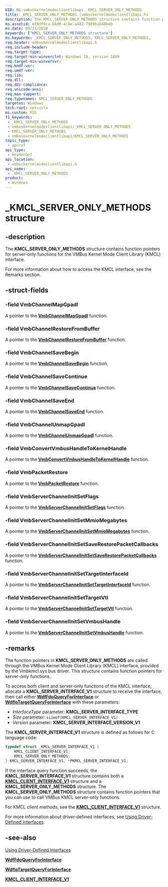 ```yaml
---
UID: NS:vmbuskernelmodeclientlibapi._KMCL_SERVER_ONLY_METHODS
title: _KMCL_SERVER_ONLY_METHODS (vmbuskernelmodeclientlibapi.h)
description: The KMCL_SERVER_ONLY_METHODS structure contains function pointers for server-only functions for the VMBus Kernel Mode Client Library (KMCL) interface.
ms.assetid: ef9df9ca-b6d0-4c8e-a482-7989bab40b40
ms.date: 09/13/2018
keywords: ["KMCL_SERVER_ONLY_METHODS structure"]
ms.keywords: _KMCL_SERVER_ONLY_METHODS, KMCL_SERVER_ONLY_METHODS,
req.header: vmbuskernelmodeclientlibapi.h
req.include-header: 
req.target-type: 
req.target-min-winverclnt: Windows 10, version 1809
req.target-min-winversvr: 
req.kmdf-ver: 
req.umdf-ver: 
req.lib: 
req.dll: 
req.ddi-compliance: 
req.unicode-ansi: 
req.max-support: 
req.typenames: KMCL_SERVER_ONLY_METHODS
targetos: Windows
tech.root: netvista
ms.custom: RS5
f1_keywords:
 - _KMCL_SERVER_ONLY_METHODS
 - vmbuskernelmodeclientlibapi/_KMCL_SERVER_ONLY_METHODS
 - KMCL_SERVER_ONLY_METHODS
 - vmbuskernelmodeclientlibapi/KMCL_SERVER_ONLY_METHODS
topic_type:
 - apiref
api_type:
 - HeaderDef
api_location:
 - vmbuskernelmodeclientlibapi.h
api_name:
 - _KMCL_SERVER_ONLY_METHODS
product:
 - Windows
---
```


# _KMCL_SERVER_ONLY_METHODS structure


## -description

The **KMCL_SERVER_ONLY_METHODS** structure contains function pointers for server-only functions for the VMBus Kernel Mode Client Library (KMCL) interface.

For more information about how to access the KMCL interface, see the Remarks section.

## -struct-fields

### -field VmbChannelMapGpadl

A pointer to the [**VmbChannelMapGpadl**](nc-vmbuskernelmodeclientlibapi-fn_vmb_channel_map_gpadl.md) function.

### -field VmbChannelRestoreFromBuffer

A pointer to the [**VmbChannelRestoreFromBuffer**](nc-vmbuskernelmodeclientlibapi-fn_vmb_channel_restore_from_buffer.md) function.

### -field VmbChannelSaveBegin

A pointer to the [**VmbChannelSaveBegin**](nc-vmbuskernelmodeclientlibapi-fn_vmb_channel_save_begin.md) function.

### -field VmbChannelSaveContinue

A pointer to the [**VmbChannelSaveContinue**](nc-vmbuskernelmodeclientlibapi-fn_vmb_channel_save_continue.md) function.

### -field VmbChannelSaveEnd

A pointer to the [**VmbChannelSaveEnd**](nc-vmbuskernelmodeclientlibapi-fn_vmb_channel_save_end.md) function.

### -field VmbChannelUnmapGpadl

A pointer to the [**VmbChannelUnmapGpadl**](nc-vmbuskernelmodeclientlibapi-fn_vmb_channel_unmap_gpadl.md) function.

### -field VmbConvertVmbusHandleToKernelHandle

A pointer to the [**VmbConvertVmbusHandleToKernelHandle**](nc-vmbuskernelmodeclientlibapi-fn_vmb_convert_vmbus_handle_to_kernel_handle.md) function.

### -field VmbPacketRestore

A pointer to the [**VmbPacketRestore**](nc-vmbuskernelmodeclientlibapi-fn_vmb_packet_restore.md) function.

### -field VmbServerChannelInitSetFlags

A pointer to the [**VmbServerChannelInitSetFlags**](nc-vmbuskernelmodeclientlibapi-fn_vmb_server_channel_init_set_flags.md) function.

### -field VmbServerChannelInitSetMmioMegabytes

A pointer to the [**VmbServerChannelInitSetMmioMegabytes**](nc-vmbuskernelmodeclientlibapi-fn_vmb_server_channel_init_set_mmio_megabytes.md) function.

### -field VmbServerChannelInitSetSaveRestorePacketCallbacks

A pointer to the [**VmbServerChannelInitSetSaveRestorePacketCallbacks**](nc-vmbuskernelmodeclientlibapi-fn_vmb_server_channel_init_set_save_restore_packet_callbacks.md) function.

### -field VmbServerChannelInitSetTargetInterfaceId

A pointer to the [**VmbServerChannelInitSetTargetInterfaceId**](nc-vmbuskernelmodeclientlibapi-fn_vmb_server_channel_init_set_target_interface_id.md) function.

### -field VmbServerChannelInitSetTargetVtl

A pointer to the [**VmbServerChannelInitSetTargetVtl**](nc-vmbuskernelmodeclientlibapi-fn_vmb_server_channel_init_set_target_vtl.md) function.

### -field VmbServerChannelInitSetVmbusHandle

A pointer to the [**VmbServerChannelInitSetVmbusHandle**](nc-vmbuskernelmodeclientlibapi-fn_vmb_server_channel_init_set_vmbus_handle.md) function.

## -remarks

The function pointers in **KMCL_SERVER_ONLY_METHODS** are called through the VMBus Kernel Mode Client Library (KMCL) interface, provided by the Vmbkmcl.sys bus driver. This structure contains function pointers for server-only functions. 

To access both client and server-only functions of the KMCL interface, allocate a **KMCL_SERVER_INTERFACE_V1** structure to receive the interface, then call either [**WdfFdoQueryForInterface**](../wdffdo/nf-wdffdo-wdffdoqueryforinterface.md) or [**WdfIoTargetQueryForInterface**](../wdfiotarget/nf-wdfiotarget-wdfiotargetqueryforinterface.md) with these parameters:
 
- *InterfaceType* parameter: **KMCL_SERVER_INTERFACE_TYPE**
- *Size* parameter: `sizeof(KMCL_SERVER_INTERFACE_V1)`
- *Version* parameter: **KMCL_SERVER_INTERFACE_VERSION_V1** 

The **KMCL_SERVER_INTERFACE_V1** structure is defined as follows for C language code:

```C++
typedef struct _KMCL_SERVER_INTERFACE_V1 {
    KMCL_CLIENT_INTERFACE_V1;
    KMCL_SERVER_ONLY_METHODS;
} KMCL_SERVER_INTERFACE_V1, *PKMCL_SERVER_INTERFACE_V1;
```

If the interface query function succeeds, the **KMCL_SERVER_INTERFACE_V1** structure contains both a [**KMCL_CLIENT_INTERFACE_V1**](ns-vmbuskernelmodeclientlibapi-_kmcl_client_interface_v1.md) structure and a  **KMCL_SERVER_ONLY_METHODS** structure. The **KMCL_SERVER_ONLY_METHODS** structure contains function pointers that you can use to call VMBus KMCL server-only functions.

For KMCL client methods, see the [**KMCL_CLIENT_INTERFACE_V1**](ns-vmbuskernelmodeclientlibapi-_kmcl_client_interface_v1.md) structure.

For more information about driver-defined interfaces, see [Using Driver-Defined Interfaces](/windows-hardware/drivers/wdf/using-driver-defined-interfaces).

## -see-also

[Using Driver-Defined Interfaces](/windows-hardware/drivers/wdf/using-driver-defined-interfaces)

[**WdfFdoQueryForInterface**](../wdffdo/nf-wdffdo-wdffdoqueryforinterface.md)

[**WdfIoTargetQueryForInterface**](../wdfiotarget/nf-wdfiotarget-wdfiotargetqueryforinterface.md)

[**KMCL_CLIENT_INTERFACE_V1**](ns-vmbuskernelmodeclientlibapi-_kmcl_client_interface_v1.md)